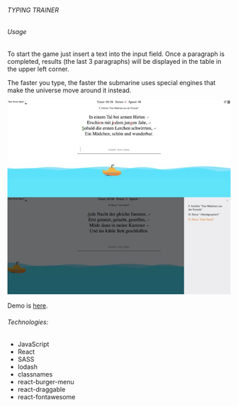 ###### TYPING TRAINER
###### Usage
To start the game just insert a text into the input field.
Once a paragraph is completed, results (the last 3 paragraphs) will be displayed in the table in the upper left corner.

The faster you type, the faster the submarine uses special engines that make the universe move around it instead.

<p align="center">
   <img src="typing-trainer.jpg" alt="screenshot"></img>
</p>

Demo is [here](https://yelyzaveta-kuzmina.github.io/typing-trainer/).

###### Technologies:
  - JavaScript
  - React
  - SASS
  - lodash
  - classnames
  - react-burger-menu
  - react-draggable
  - react-fontawesome
